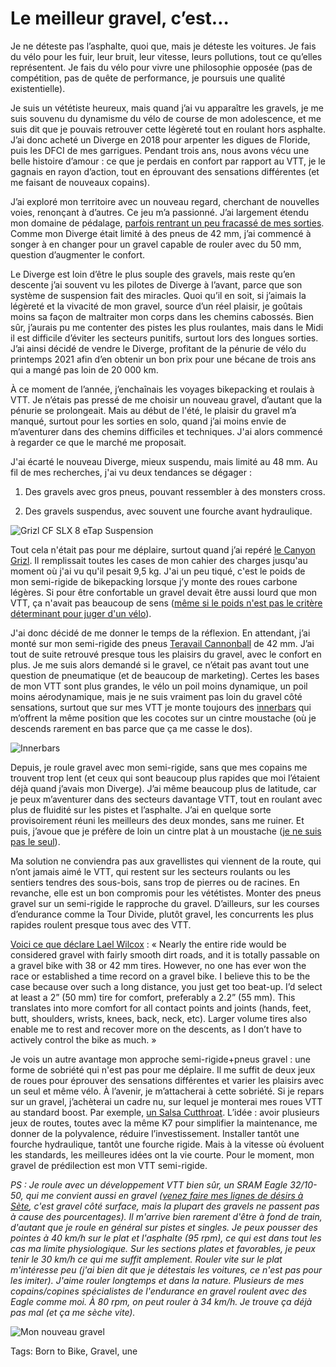 # Le meilleur gravel, c’est…

Je ne déteste pas l’asphalte, quoi que, mais je déteste les voitures. Je fais du vélo pour les fuir, leur bruit, leur vitesse, leurs pollutions, tout ce qu’elles représentent. Je fais du vélo pour vivre une philosophie opposée (pas de compétition, pas de quête de performance, je poursuis une qualité existentielle).<span id="more-61055"></span>

Je suis un vététiste heureux, mais quand j’ai vu apparaître les gravels, je me suis souvenu du dynamisme du vélo de course de mon adolescence, et me suis dit que je pouvais retrouver cette légèreté tout en roulant hors asphalte. J’ai donc acheté un Diverge en 2018 pour arpenter les digues de Floride, puis les DFCI de mes garrigues. Pendant trois ans, nous avons vécu une belle histoire d’amour : ce que je perdais en confort par rapport au VTT, je le gagnais en rayon d’action, tout en éprouvant des sensations différentes (et me faisant de nouveaux copains).

J’ai exploré mon territoire avec un nouveau regard, cherchant de nouvelles voies, renonçant à d’autres. Ce jeu m’a passionné. J’ai largement étendu mon domaine de pédalage, [parfois rentrant un peu fracassé de mes sorties](https://tcrouzet.com/2020/10/20/mini-aventure-gravel-de-la-nuit-a-la-nuit/). Comme mon Diverge était limité à des pneus de 42 mm, j’ai commencé à songer à en changer pour un gravel capable de rouler avec du 50 mm, question d’augmenter le confort.

Le Diverge est loin d’être le plus souple des gravels, mais reste qu’en descente j’ai souvent vu les pilotes de Diverge à l’avant, parce que son système de suspension fait des miracles. Quoi qu’il en soit, si j’aimais la légèreté et la vivacité de mon gravel, source d’un réel plaisir, je goûtais moins sa façon de maltraiter mon corps dans les chemins cabossés. Bien sûr, j’aurais pu me contenter des pistes les plus roulantes, mais dans le Midi il est difficile d’éviter les secteurs punitifs, surtout lors des longues sorties. J’ai ainsi décidé de vendre le Diverge, profitant de la pénurie de vélo du printemps 2021 afin d’en obtenir un bon prix pour une bécane de trois ans qui a mangé pas loin de 20 000 km.

À ce moment de l’année, j’enchaînais les voyages bikepacking et roulais à VTT. Je n’étais pas pressé de me choisir un nouveau gravel, d’autant que la pénurie se prolongeait. Mais au début de l'été, le plaisir du gravel m’a manqué, surtout pour les sorties en solo, quand j’ai moins envie de m’aventurer dans des chemins difficiles et techniques. J'ai alors commencé à regarder ce que le marché me proposait.

J'ai écarté le nouveau Diverge, mieux suspendu, mais limité au 48 mm. Au fil de mes recherches, j'ai vu deux tendances se dégager :

1. Des gravels avec gros pneus, pouvant ressembler à des monsters cross.

2. Des gravels suspendus, avec souvent une fourche avant hydraulique.

![Grizl CF SLX 8 eTap Suspension](https://tcrouzet.com/images_tc/2021/12/canyon.jpg)

Tout cela n'était pas pour me déplaire, surtout quand j’ai repéré [le Canyon Grizl](https://www.canyon.com/fr-fr/velos-de-gravel/bike-packing/grizl/cf-slx/grizl-cf-slx-8-etap-suspension/2715.html?dwvar_2715_pv_rahmenfarbe=VT%2FBK). Il remplissait toutes les cases de mon cahier des charges jusqu'au moment où j'ai vu qu'il pesait 9,5 kg. J'ai un peu tiqué, c'est le poids de mon semi-rigide de bikepacking lorsque j’y monte des roues carbone légères. Si pour être confortable un gravel devait être aussi lourd que mon VTT, ça n'avait pas beaucoup de sens ([même si le poids n'est pas le critère déterminant pour juger d'un vélo](https://www.youtube.com/watch?v=sDzMrbJTK-U)).

J'ai donc décidé de me donner le temps de la réflexion. En attendant, j’ai monté sur mon semi-rigide des pneus [Teravail Cannonball](https://teravail.com/products/cannonball-tire#/) de 42 mm. J’ai tout de suite retrouvé presque tous les plaisirs du gravel, avec le confort en plus. Je me suis alors demandé si le gravel, ce n’était pas avant tout une question de pneumatique (et de beaucoup de marketing). Certes les bases de mon VTT sont plus grandes, le vélo un poil moins dynamique, un poil moins aérodynamique, mais je ne suis vraiment pas loin du gravel côté sensations, surtout que sur mes VTT je monte toujours des [innerbars](https://www.sq-lab.com/produkte/innerbarends/sqlab-innerbarends-411.html) qui m’offrent la même position que les cocotes sur un cintre moustache (où je descends rarement en bas parce que ça me casse le dos).

![Innerbars](https://tcrouzet.com/images_tc/2021/12/IMG_4139.jpeg)

Depuis, je roule gravel avec mon semi-rigide, sans que mes copains me trouvent trop lent (et ceux qui sont beaucoup plus rapides que moi l’étaient déjà quand j’avais mon Diverge). J’ai même beaucoup plus de latitude, car je peux m’aventurer dans des secteurs davantage VTT, tout en roulant avec plus de fluidité sur les pistes et l’asphalte. J’ai en quelque sorte provisoirement réuni les meilleurs des deux mondes, sans me ruiner. Et puis, j’avoue que je préfère de loin un cintre plat à un moustache ([je ne suis pas le seul](https://www.youtube.com/watch?v=1X-atbNA-sw)).

Ma solution ne conviendra pas aux gravellistes qui viennent de la route, qui n’ont jamais aimé le VTT, qui restent sur les secteurs roulants ou les sentiers tendres des sous-bois, sans trop de pierres ou de racines. En revanche, elle est un bon compromis pour les vététistes. Monter des pneus gravel sur un semi-rigide le rapproche du gravel. D’ailleurs, sur les courses d’endurance comme la Tour Divide, plutôt gravel, les concurrents les plus rapides roulent presque tous avec des VTT.

[Voici ce que déclare Lael Wilcox](https://www.renehersecycles.com/lael-wilcox-what-makes-a-great-bikepacking-tire/) : « Nearly the entire ride would be considered gravel with fairly smooth dirt roads, and it is totally passable on a gravel bike with 38 or 42 mm tires. However, no one has ever won the race or established a time record on a gravel bike. I believe this to be the case because over such a long distance, you just get too beat-up. I’d select at least a 2” (50 mm) tire for comfort, preferably a 2.2” (55 mm). This translates into more comfort for all contact points and joints (hands, feet, butt, shoulders, wrists, knees, back, neck, etc). Larger volume tires also enable me to rest and recover more on the descents, as I don’t have to actively control the bike as much. »

Je vois un autre avantage mon approche semi-rigide+pneus gravel : une forme de sobriété qui n'est pas pour me déplaire. Il me suffit de deux jeux de roues pour éprouver des sensations différentes et varier les plaisirs avec un seul et même vélo. À l’avenir, je m’attacherai à cette sobriété. Si je repars sur un gravel, j’achèterai un cadre nu, sur lequel je monterai mes roues VTT au standard boost. Par exemple, [un Salsa Cutthroat](https://www.salsacycles.com/bikes/road/cutthroat). L’idée : avoir plusieurs jeux de routes, toutes avec la même K7 pour simplifier la maintenance, me donner de la polyvalence, réduire l’investissement. Installer tantôt une fourche hydraulique, tantôt une fourche rigide. Mais à la vitesse où évoluent les standards, les meilleures idées ont la vie courte. Pour le moment, mon gravel de prédilection est mon VTT semi-rigide.

*PS : Je roule avec un développement VTT bien sûr, un SRAM Eagle 32/10-50, qui me convient aussi en gravel ([venez faire mes lignes de désirs à Sète](https://tcrouzet.com/2021/01/25/sete-par-les-chemins-insolites/), c'est gravel côté surface, mais la plupart des gravels ne passent pas à cause des pourcentages). Il m'arrive bien rarement d'être à fond de train, d'autant que je roule en général sur pistes et singles. Je peux pousser des pointes à 40 km/h sur le plat et l'asphalte (95 rpm), ce qui est dans tout les cas ma limite physiologique. Sur les sections plates et favorables, je peux tenir le 30 km/h ce qui me suffit amplement. Rouler vite sur le plat m'intéresse peu (j'ai bien dit que je détestais les voitures, ce n'est pas pour les imiter). J'aime rouler longtemps et dans la nature. Plusieurs de mes copains/copines spécialistes de l'endurance en gravel roulent avec des Eagle comme moi. À 80 rpm, on peut rouler à 34 km/h. Je trouve ça déjà pas mal (et ça me sèche vite).*

![Mon nouveau gravel](https://tcrouzet.com/images_tc/2021/12/IMG_4144.jpeg)



Tags: Born to Bike, Gravel, une